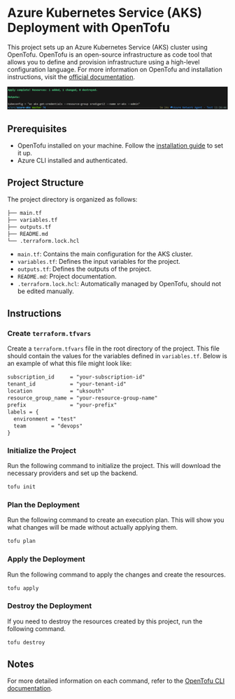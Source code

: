# Azure Kubernetes Service (AKS) Deployment with OpenTofu

This project sets up an Azure Kubernetes Service (AKS) cluster using OpenTofu. OpenTofu is an open-source infrastructure as code tool that allows you to define and provision infrastructure using a high-level configuration language. For more information on OpenTofu and installation instructions, visit the [official documentation](https://opentofu.org/docs).

![alt text](./static/test.png)

## Prerequisites

- OpenTofu installed on your machine. Follow the [installation guide](https://opentofu.org/docs/installation) to set it up.
- Azure CLI installed and authenticated.

## Project Structure

The project directory is organized as follows:

```
├── main.tf
├── variables.tf
├── outputs.tf
├── README.md
└── .terraform.lock.hcl
```

- `main.tf`: Contains the main configuration for the AKS cluster.
- `variables.tf`: Defines the input variables for the project.
- `outputs.tf`: Defines the outputs of the project.
- `README.md`: Project documentation.
- `.terraform.lock.hcl`: Automatically managed by OpenTofu, should not be edited manually.

## Instructions

### Create `terraform.tfvars`

Create a `terraform.tfvars` file in the root directory of the project. This file should contain the values for the variables defined in `variables.tf`. Below is an example of what this file might look like:

```hcl
subscription_id     = "your-subscription-id"
tenant_id           = "your-tenant-id"
location            = "uksouth"
resource_group_name = "your-resource-group-name"
prefix              = "your-prefix"
labels = {
  environment = "test"
  team        = "devops"
}
```

### Initialize the Project
Run the following command to initialize the project. This will download the necessary providers and set up the backend.

```sh
tofu init
```

### Plan the Deployment
Run the following command to create an execution plan. This will show you what changes will be made without actually applying them.

```sh
tofu plan
```

### Apply the Deployment
Run the following command to apply the changes and create the resources.

```sh
tofu apply
```

### Destroy the Deployment
If you need to destroy the resources created by this project, run the following command.

```sh
tofu destroy
```

## Notes

For more detailed information on each command, refer to the [OpenTofu CLI documentation](https://opentofu.org/docs/cli).